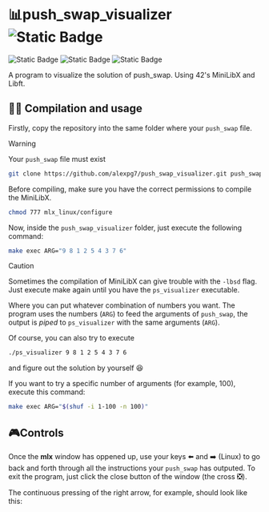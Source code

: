 # 📊push_swap_visualizer ![Static Badge](https://img.shields.io/badge/Original-blue?style=for-the-badge)
![Static Badge](https://img.shields.io/badge/c-grey?style=flat&logo=c)
![Static Badge](https://img.shields.io/badge/Makefile-green?style=flat&logo=AnkerMake)
![Static Badge](https://img.shields.io/badge/status-completed-green?style=flat)

A program to visualize the solution of push_swap. Using 42's MiniLibX and Libft.

## :hammer::book: Compilation and usage
Firstly, copy the repository into the same folder where your `push_swap` file.

> [!WARNING]
> Your `push_swap` file must exist

```bash
git clone https://github.com/alexpg7/push_swap_visualizer.git push_swap_visualizer && cd push_swap_visualizer
```

Before compiling, make sure you have the correct permissions to compile the MiniLibX.

```bash
chmod 777 mlx_linux/configure
```

Now, inside the `push_swap_visualizer` folder, just execute the following command:

```bash
make exec ARG="9 8 1 2 5 4 3 7 6"
```

> [!CAUTION]
> Sometimes the compilation of MiniLibX can give trouble with the `-lbsd` flag. Just execute make again until you have the `ps_visualizer` executable.

Where you can put whatever combination of numbers you want. The program uses the numbers (`ARG`) to feed the arguments of `push_swap`, the output is _piped_ to `ps_visualizer` with the same arguments (`ARG`).

Of course, you can also try to execute
```bash
./ps_visualizer 9 8 1 2 5 4 3 7 6
```
and figure out the solution by yourself 😆

If you want to try a specific number of arguments (for example, 100), execute this command:


```bash
make exec ARG="$(shuf -i 1-100 -n 100)"
```

## 🎮Controls

Once the **mlx** window has oppened up, use your keys ⬅️ and ➡️ (Linux) to go back and forth through all the instructions your `push_swap` has outputed. To exit the program, just click the close button of the window (the cross ❎).

The continuous pressing of the right arrow, for example, should look like this:

